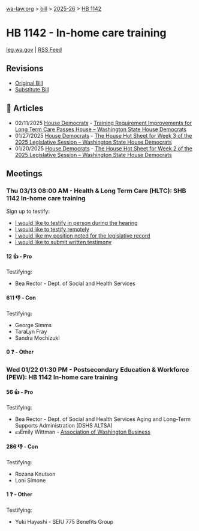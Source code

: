 [wa-law.org](/) > [bill](/bill/) > [2025-26](/bill/2025-26/) > [HB 1142](/bill/2025-26/hb/1142/)

# HB 1142 - In-home care training
[leg.wa.gov](https://app.leg.wa.gov/billsummary?BillNumber=1142&Year=2025&Initiative=false) | [RSS Feed](./rss.xml)

## Revisions
* [Original Bill](1/)
* [Substitute Bill](S/)

## 📰 Articles
* 02/11/2025 [House Democrats](/org/house_democrats/) - [Training Requirement Improvements for Long Term Care Passes House – Washington State House Democrats](https://housedemocrats.wa.gov/blog/2025/02/11/training-requirement-improvements-for-long-term-care-passes-house/#:~:text=House%20Bill%201142)
* 01/27/2025 [House Democrats](/org/house_democrats/) - [The House Hot Sheet for Week 3 of the 2025 Legislative Session – Washington State House Democrats](https://housedemocrats.wa.gov/blog/2025/01/27/the-house-hot-sheet-for-week-3-of-the-2025-legislative-session/#:~:text=HB%201142)
* 01/20/2025 [House Democrats](/org/house_democrats/) - [The House Hot Sheet for Week 2 of the 2025 Legislative Session – Washington State House Democrats](https://housedemocrats.wa.gov/blog/2025/01/20/the-house-hot-sheet-for-week-2-of-the-2025-legislative-session/#:~:text=HB%201142)

## Meetings
### Thu 03/13 08:00 AM - Health & Long Term Care (HLTC): SHB 1142 In-home care training
Sign up to testify:
* [I would like to testify in person during the hearing](https://app.leg.wa.gov/csi/Testifier/Add?chamber=House&mId=32985&aId=165355&caId=26304&tId=1)
* [I would like to testify remotely](https://app.leg.wa.gov/csi/Testifier/Add?chamber=House&mId=32985&aId=165355&caId=26304&tId=2)
* [I would like my position noted for the legislative record](https://app.leg.wa.gov/csi/Testifier/Add?chamber=House&mId=32985&aId=165355&caId=26304&tId=3)
* [I would like to submit written testimony](https://app.leg.wa.gov/csi/Testifier/Add?chamber=House&mId=32985&aId=165355&caId=26304&tId=4)

#### 12 👍 - Pro
Testifying:
* Bea Rector - Dept. of Social and Health Services

#### 611 👎 - Con
Testifying:
* George Simms
* TaraLyn Fray
* Sandra Mochizuki

#### 0 ❓ - Other

### Wed 01/22 01:30 PM - Postsecondary Education & Workforce (PEW): HB 1142 In-home care training
#### 56 👍 - Pro
Testifying:
* Bea Rector - Dept. of Social and Health Services Aging and Long-Term Supports Administration (DSHS ALTSA)
* 💵Emily Wittman - [Association of Washington Business](/org/association_of_washington_business/)

#### 286 👎 - Con
Testifying:
* Rozana Knutson
* Loni Simone

#### 1 ❓ - Other
Testifying:
* Yuki Hayashi - SEIU 775 Benefits Group
